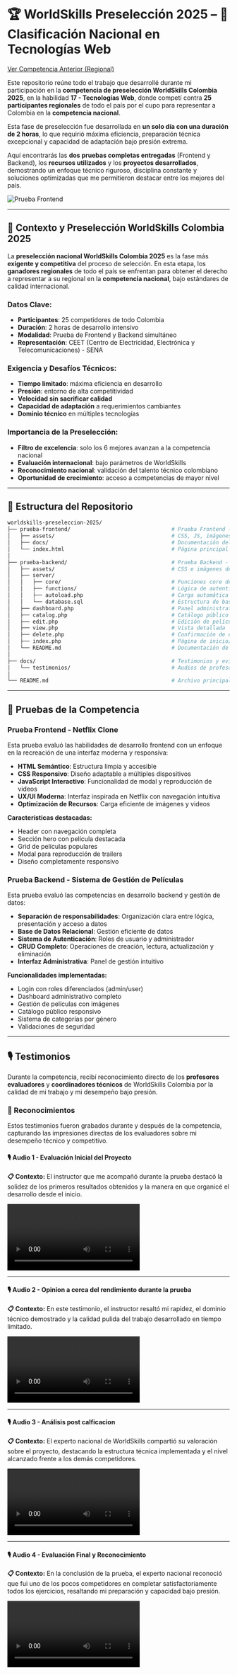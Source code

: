 # 🏆 WorldSkills Preselección 2025 – 🎯 Clasificación Nacional en Tecnologías Web

[Ver Competencia Anterior (Regional)](https://github.com/AndresGutierrezHurtado/worldskills-regional-2025)

Este repositorio reúne todo el trabajo que desarrollé durante mi participación en la **competencia de preselección WorldSkills Colombia 2025**, en la habilidad **17 - Tecnologías Web**, donde competí contra **25 participantes regionales** de todo el país por el cupo para representar a Colombia en la **competencia nacional**.

Esta fase de preselección fue desarrollada en **un solo día con una duración de 2 horas**, lo que requirió máxima eficiencia, preparación técnica excepcional y capacidad de adaptación bajo presión extrema.

Aquí encontrarás las **dos pruebas completas entregadas** (Frontend y Backend), los **recursos utilizados** y los **proyectos desarrollados**, demostrando un enfoque técnico riguroso, disciplina constante y soluciones optimizadas que me permitieron destacar entre los mejores del país.

![Prueba Frontend](./prueba-frontend/docs/images/index.png)

---

## 🏅 Contexto y Preselección WorldSkills Colombia 2025

La **preselección nacional WorldSkills Colombia 2025** es la fase más **exigente y competitiva** del proceso de selección. En esta etapa, los **ganadores regionales** de todo el país se enfrentan para obtener el derecho a representar a su regional en la **competencia nacional**, bajo estándares de calidad internacional.

### Datos Clave:

-   **Participantes**: 25 competidores de todo Colombia
-   **Duración**: 2 horas de desarrollo intensivo
-   **Modalidad**: Prueba de Frontend y Backend simultáneo
-   **Representación**: CEET (Centro de Electricidad, Electrónica y Telecomunicaciones) - SENA

### Exigencia y Desafíos Técnicos:

-   **Tiempo limitado**: máxima eficiencia en desarrollo
-   **Presión**: entorno de alta competitividad
-   **Velocidad sin sacrificar calidad**
-   **Capacidad de adaptación** a requerimientos cambiantes
-   **Dominio técnico** en múltiples tecnologías

### Importancia de la Preselección:

-   **Filtro de excelencia**: solo los 6 mejores avanzan a la competencia nacional
-   **Evaluación internacional**: bajo parámetros de WorldSkills
-   **Reconocimiento nacional**: validación del talento técnico colombiano
-   **Oportunidad de crecimiento**: acceso a competencias de mayor nivel

---

## 📁 Estructura del Repositorio

```bash
worldskills-preseleccion-2025/
├── prueba-frontend/                                # Prueba Frontend - Netflix Clone
│   ├── assets/                                     # CSS, JS, imágenes y videos
│   ├── docs/                                       # Documentación del proyecto
│   └── index.html                                  # Página principal
│
├── prueba-backend/                                 # Prueba Backend - Sistema de Gestión
│   ├── assets/                                     # CSS e imágenes del sistema
│   ├── server/
│   │   ├── core/                                   # Funciones core del sistema
│   │   ├── functions/                              # Lógica de autenticación y CRUD
│   │   ├── autoload.php                            # Carga automática de clases
│   │   └── database.sql                            # Estructura de base de datos
│   ├── dashboard.php                               # Panel administrativo
│   ├── catalog.php                                 # Catálogo público
│   ├── edit.php                                    # Edición de películas
│   ├── view.php                                    # Vista detallada
│   ├── delete.php                                  # Confirmación de eliminación
│   ├── index.php                                   # Página de inicio/login
│   └── README.md                                   # Documentación de instalación
│
├── docs/                                           # Testimonios y evidencias
│   └── testimonios/                                # Audios de profesores y evaluadores
│
└── README.md                                       # Archivo principal de documentación
```

---

## 🎯 Pruebas de la Competencia

### Prueba Frontend - Netflix Clone

Esta prueba evaluó las habilidades de desarrollo frontend con un enfoque en la recreación de una interfaz moderna y responsiva:

-   **HTML Semántico**: Estructura limpia y accesible
-   **CSS Responsivo**: Diseño adaptable a múltiples dispositivos
-   **JavaScript Interactivo**: Funcionalidad de modal y reproducción de videos
-   **UX/UI Moderna**: Interfaz inspirada en Netflix con navegación intuitiva
-   **Optimización de Recursos**: Carga eficiente de imágenes y videos

**Características destacadas:**

-   Header con navegación completa
-   Sección hero con película destacada
-   Grid de películas populares
-   Modal para reproducción de trailers
-   Diseño completamente responsivo

### Prueba Backend - Sistema de Gestión de Películas

Esta prueba evaluó las competencias en desarrollo backend y gestión de datos:

-   **Separación de responsabilidades**: Organización clara entre lógica, presentación y acceso a datos
-   **Base de Datos Relacional**: Gestión eficiente de datos
-   **Sistema de Autenticación**: Roles de usuario y administrador
-   **CRUD Completo**: Operaciones de creación, lectura, actualización y eliminación
-   **Interfaz Administrativa**: Panel de gestión intuitivo

**Funcionalidades implementadas:**

-   Login con roles diferenciados (admin/user)
-   Dashboard administrativo completo
-   Gestión de películas con imágenes
-   Catálogo público responsivo
-   Sistema de categorías por género
-   Validaciones de seguridad

---

## 🎙️ Testimonios

Durante la competencia, recibí reconocimiento directo de los **profesores evaluadores** y **coordinadores técnicos** de WorldSkills Colombia por la calidad de mi trabajo y mi desempeño bajo presión.

### 🎯 Reconocimientos

Estos testimonios fueron grabados durante y después de la competencia, capturando las impresiones directas de los evaluadores sobre mi desempeño técnico y competitivo.

#### 🎙️ Audio 1 - Evaluación Inicial del Proyecto

**📋 Contexto:** El instructor que me acompañó durante la prueba destacó la solidez de los primeros resultados obtenidos y la manera en que organicé el desarrollo desde el inicio.

<video controls>
    <source src="./docs/testimonios/audio-0.mp4" type="video/mp4">
    Tu navegador no soporta el elemento de video.
    <a href="https://github.com/AndresGutierrezHurtado/worldskills-preseleccion-2025/raw/refs/heads/main/docs/testimonios/audio-0.mp3">
        Descargar video
    </a>
</video>

---

#### 🎙️ Audio 2 - Opinion a cerca del rendimiento durante la prueba

**📋 Contexto:** En este testimonio, el instructor resaltó mi rapidez, el dominio técnico demostrado y la calidad pulida del trabajo desarrollado en tiempo limitado.

<video controls>
    <source src="./docs/testimonios/audio-1.mp4" type="video/mp4">
    Tu navegador no soporta el elemento de video.
    <a href="https://github.com/AndresGutierrezHurtado/worldskills-preseleccion-2025/raw/refs/heads/main/docs/testimonios/audio-1.mp3">
        Descargar video
    </a>
</video>

---

#### 🎙️ Audio 3 - Análisis post calficacion

**📋 Contexto:** El experto nacional de WorldSkills compartió su valoración sobre el proyecto, destacando la estructura técnica implementada y el nivel alcanzado frente a los demás competidores.

<video controls>
    <source src="./docs/testimonios/audio-2.mp4" type="video/mp4">
    Tu navegador no soporta el elemento de video.
    <a href="https://github.com/AndresGutierrezHurtado/worldskills-preseleccion-2025/raw/refs/heads/main/docs/testimonios/audio-2.mp3">
        Descargar video
    </a>
</video>

---

#### 🎙️ Audio 4 - Evaluación Final y Reconocimiento

**📋 Contexto:** En la conclusión de la prueba, el experto nacional reconoció que fui uno de los pocos competidores en completar satisfactoriamente todos los ejercicios, resaltando mi preparación y capacidad bajo presión.

<video controls>
    <source src="./docs/testimonios/audio-3.mp4" type="video/mp4">
    Tu navegador no soporta el elemento de video.
    <a href="https://github.com/AndresGutierrezHurtado/worldskills-preseleccion-2025/raw/refs/heads/main/docs/testimonios/audio-3.mp3">
        Descargar video
    </a>
</video>
